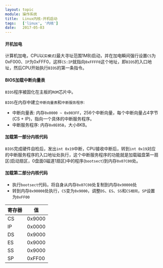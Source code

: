 ```yaml
---
layout: topic
module: 操作系统
title:  Linux内核-开机启动
tags:   ['linux', '内核']
date:   2017-05-03
---
```


#### 开机加电

计算机加电，CPU以`实模式`(最大寻址范围1MB)启动，并在加电瞬间强行设置`CS`为0xF000、`IP`为0xFFF0，这样`CS:IP`就指向`0xFFFF0`这个地址，即`BIOS`的入口地址，然后CPU开始执行`BIOS`的第一条指令。

#### BIOS加载中断向量表

`BIOS`程序被固化在主板的`ROM`芯片中。

`BIOS`在内存中建立`中断向量表`和`中断服务程序`:

* 中断向量表: 内存`0x0000 ~ 0x003FF`，256个中断向量，每个中断向量占4字节(CS + IP)，指向一个具体的中断服务程序。
* 中断服务程序: 内存`0x0E05B`，大小8KB。

#### 加载第一部分内核代码

`BIOS`完成硬件自检后，发出`int 0x19`中断，CPU接收中断后，转到`int 0x19`对应的中断服务程序的入口地址处执行，这个中断服务程序的功能就是加载磁盘第一扇区(启动扇区，0盘面0磁道1扇区)中的程序(`bootsect`)到内存`0x07C00`处。

#### 加载第二部分内核代码

* 执行`bootsect`代码，将自身从内存`0x07C00`处复制到内存`0x90000`处
* 转到内存`0x90000`处执行，`CS`变为`0x9000`，调整`DS`、`ES`、`SS`和`CS相同`，`SP`设置为`0xFF00`

| 寄存器 | 值 |
| --- | --- |
| CS | 0x9000 |
| IP | 0x0000 |
| DS | 0x9000 |
| ES | 0x9000 |
| SS | 0x9000 |
| SP | 0xFF00 |

